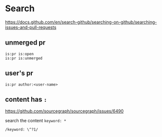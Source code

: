 # Search
https://docs.github.com/en/search-github/searching-on-github/searching-issues-and-pull-requests

## unmerged pr
```
is:pr is:open
is:pr is:unmerged
```

## user's pr
```
is:pr author:<user-name>
```

## content has `:`
https://github.com/sourcegraph/sourcegraph/issues/6490

search the content `keyword: *`
```
/keyword: \^?1/
```
